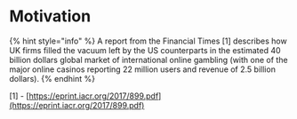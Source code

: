 # Motivation

{% hint style="info" %}
A report from the Financial Times \[1] describes how UK firms filled the vacuum left by the US counterparts in the estimated 40 billion dollars global market of international online gambling (with one of the major online casinos reporting 22 million users and revenue of 2.5 billion dollars).
{% endhint %}

\[1] - [https://eprint.iacr.org/2017/899.pdf](https://eprint.iacr.org/2017/899.pdf)
